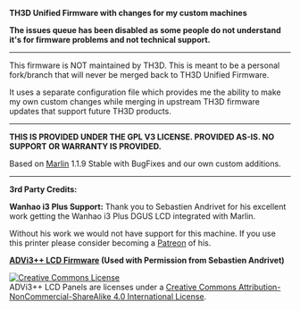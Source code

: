 **TH3D Unified Firmware with changes for my custom machines**

**The issues queue has been disabled as some people do not understand it's for firmware problems and not technical support.**

----------

This firmware is NOT maintained by TH3D. This is meant to be a personal fork/branch that will never be merged back to TH3D Unified Firmware.

It uses a separate configuration file which provides me the ability to make my own custom changes while merging in upstream TH3D firmware updates that support future TH3D products.

----------

**THIS IS PROVIDED UNDER THE GPL V3 LICENSE.
PROVIDED AS-IS. NO SUPPORT OR WARRANTY IS PROVIDED.**

Based on [Marlin](http://marlinfw.org) 1.1.9 Stable with BugFixes and our own custom additions. 

----------

**3rd Party Credits:**

**Wanhao i3 Plus Support:** 
Thank you to Sebastien Andrivet for his excellent work getting the Wanhao i3 Plus DGUS LCD integrated with Marlin. 

Without his work we would not have support for this machine. If you use this printer please consider becoming a [Patreon](https://www.patreon.com/bePatron?u=6504486) of his.

**[ADVi3++ LCD Firmware](https://github.com/andrivet/ADVi3pp/tree/advi3%2B%2B/LCD-Panel) (Used with Permission from Sebastien Andrivet)**

<a rel="license" href="https://creativecommons.org/licenses/by-nc-sa/4.0/">
<img alt="Creative Commons License" style="border-width:0" src="https://i.creativecommons.org/l/by-nc-sa/4.0/88x31.png" /></a><br />ADVi3++ LCD Panels are licenses under a <a rel="license" href="http://creativecommons.org/licenses/by-nc-sa/4.0/">Creative Commons Attribution-NonCommercial-ShareAlike 4.0 International License</a>.
